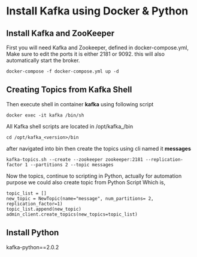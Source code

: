 # Install Kafka using Docker & Python 
## Install Kafka and ZooKeeper
First you will need Kafka and Zookeeper, defined in docker-compose.yml, Make sure to edit the ports it is either 2181 or 9092.
this will also automatically start the broker.
```
docker-compose -f docker-compose.yml up -d
```

## Creating Topics from Kafka Shell
Then execute shell in container **kafka** using following script
```
docker exec -it kafka /bin/sh
```
All Kafka shell scripts are located in /opt/kafka_<version>/bin 
```
cd /opt/kafka_<version>/bin
```
after navigated into bin then create the topics using cli named it **messages**
```
kafka-topics.sh --create --zookeeper zookeeper:2181 --replication-factor 1 --partitions 2 --topic messages
```
Now the topics, continue to scripting in Python, actually for automation purpose we could also create topic from Python Script
Which is,
```
topic_list = []
new_topic = NewTopic(name="message", num_partitions= 2, replication_factor=1)
topic_list.append(new_topic)
admin_client.create_topics(new_topics=topic_list)
```

## Install Python
kafka-python==2.0.2
